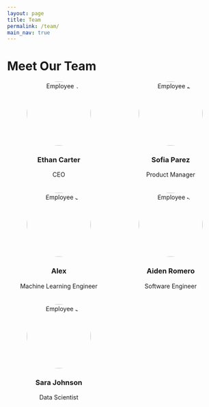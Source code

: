 ```yaml
---
layout: page
title: Team
permalink: /team/
main_nav: true
---
```


# Meet Our Team

<div style="display: grid; grid-template-columns: repeat(auto-fit, minmax(200px, 1fr)); gap: 20px;">

  <div style="text-align: center;">
    <img src="emp1.jpg" alt="Employee 1" style="width: 150px; height: 150px; border-radius: 50%;">
    <h3>Ethan Carter</h3>
    <p>CEO</p>
  </div>

  <div style="text-align: center;">
    <img src="emp2.jpg" alt="Employee 2" style="width: 150px; height: 150px; border-radius: 50%;">
    <h3>Sofia Parez</h3>
    <p>Product Manager</p>
  </div>

  <div style="text-align: center;">
    <img src="emp3.jpg" alt="Employee 3" style="width: 150px; height: 150px; border-radius: 50%;">
    <h3>Alex</h3>
    <p>Machine Learning Engineer</p>
  </div>

  <div style="text-align: center;">
    <img src="emp4.jpg" alt="Employee 4" style="width: 150px; height: 150px; border-radius: 50%;">
    <h3>Aiden Romero</h3>
    <p>Software Engineer</p>
  </div>

  <div style="text-align: center;">
    <img src="emp5.jpg" alt="Employee 5" style="width: 150px; height: 150px; border-radius: 50%;">
    <h3>Sara Johnson</h3>
    <p>Data Scientist</p>
  </div>

</div>
